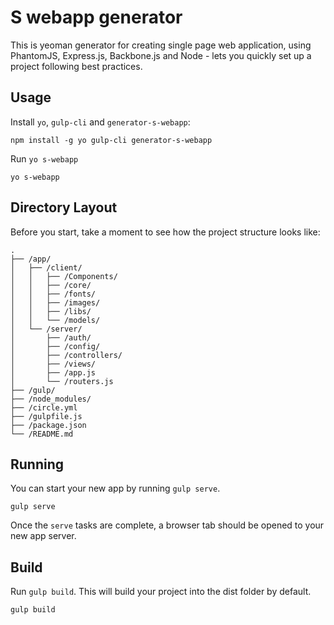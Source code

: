 # S webapp generator

This is yeoman generator for creating single page web application, using PhantomJS, Express.js, Backbone.js and Node - lets you quickly set up a project following best practices.

## Usage

Install `yo`, `gulp-cli` and `generator-s-webapp`: 

```
npm install -g yo gulp-cli generator-s-webapp
```

Run `yo s-webapp`

```
yo s-webapp
```

## Directory Layout

Before you start, take a moment to see how the project structure looks like:

```
.
├── /app/
│   ├── /client/
│   │   ├── /Components/
│   │   ├── /core/
│   │   ├── /fonts/
│   │   ├── /images/
│   │   ├── /libs/
│   │   └── /models/
│   └── /server/
│       ├── /auth/
│       ├── /config/
│       ├── /controllers/
│       ├── /views/
│       ├── /app.js
│       └── /routers.js
├── /gulp/
├── /node_modules/
├── /circle.yml
├── /gulpfile.js
├── /package.json
└── /README.md
```
## Running

You can start your new app by running `gulp serve`. 

```
gulp serve
```

Once the `serve` tasks are complete, a browser tab should be opened to your new app server.

##  Build

Run `gulp build`. This will build your project into the dist folder by default.

```
gulp build
```

